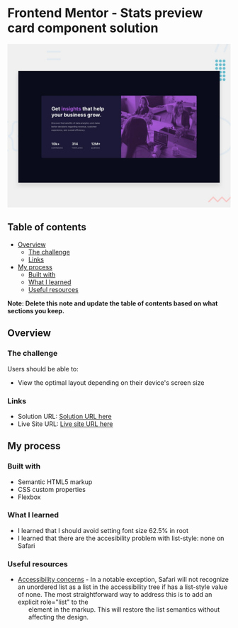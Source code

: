 # Frontend Mentor - Stats preview card component solution
![Design preview for the Advice generator app coding challenge](./design/desktop-preview.jpg)

## Table of contents

- [Overview](#overview)
  - [The challenge](#the-challenge)
  - [Links](#links)
- [My process](#my-process)
  - [Built with](#built-with)
  - [What I learned](#what-i-learned)
  - [Useful resources](#useful-resources)

**Note: Delete this note and update the table of contents based on what sections you keep.**

## Overview

### The challenge

Users should be able to:

- View the optimal layout depending on their device's screen size

### Links

- Solution URL: [Solution URL here](https://github.com/gerichilli/frontendmentor.io/tree/main/01%20Stats%20preview%20card%20component)
- Live Site URL: [Live site URL here](https://optimistic-engelbart-4585ab.netlify.app/)

## My process

### Built with

- Semantic HTML5 markup
- CSS custom properties
- Flexbox

### What I learned

- I learned that I should avoid setting font size 62.5% in root
- I learned that there are the accesibility problem with list-style: none on Safari

### Useful resources

- [Accessibility concerns](https://developer.mozilla.org/en-US/docs/Web/CSS/list-style#accessibility_concerns) - In a notable exception, Safari will not recognize an unordered list as a list in the accessibility tree if has a list-style value of none. The most straightforward way to address this is to add an explicit role="list" to the <ul> element in the markup. This will restore the list semantics without affecting the design.